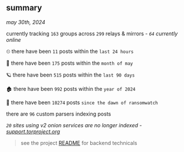 
## summary
_may 30th, 2024_

currently tracking `163` groups across `299` relays & mirrors - _`64` currently online_

⏲ there have been `11` posts within the `last 24 hours`

🦈 there have been `175` posts within the `month of may`

🪐 there have been `515` posts within the `last 90 days`

🏚 there have been `992` posts within the `year of 2024`

🦕 there have been `10274` posts `since the dawn of ransomwatch`

there are `96` custom parsers indexing posts

_`20` sites using v2 onion services are no longer indexed - [support.torproject.org](https://support.torproject.org/onionservices/v2-deprecation/)_

> see the project [README](https://github.com/joshhighet/ransomwatch#ransomwatch--) for backend technicals
